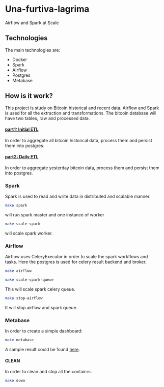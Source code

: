 # Una-furtiva-lagrima
Airflow and Spark at Scale

## Technologies
The main technologies are:
* Docker
* Spark
* Airflow
* Postgres
* Metabase

## How is it work?
This project is study on Bitcoin historical and recent data. Airflow and Spark is used for all the extraction and transformations. The bitcoin database will have two tables, raw and processed data.
#### [part1: Initial ETL](https://github.com/arezamoosavi/Una-furtiva-lagrima/blob/main/airflow/dags/dag_run_initial_load.py)
In order to aggregate all bitcoin historical data, process them and persist them into postgres.

#### [part2: Daily ETL](https://github.com/arezamoosavi/Una-furtiva-lagrima/blob/main/airflow/dags/dag_run_daily.py)
In order to aggregate yesterday bitcoin data, process them and persist them into postgres.

### Spark
Spark is used to read and write data in distributed and scalable manner.
```bash
make spark
```
will run spark master and one instance of worker
```bash
make scale-spark
```
will scale spark worker.
### Airflow
Airflow uses CeleryExecutor in order to scale the spark workflows and tasks. Here the postgres is used for celery result backend and broker.

```bash
make airflow
```
```bash
make scale-spark-queue
```
This will scale spark celery queue.

```bash
make stop-airflow
```
It will stop airflow and spark queue.

### Metabase
In order to create a simple dashboard:
```bash
make metabase
```
A sample result could be found [here](https://github.com/arezamoosavi/Una-furtiva-lagrima/blob/main/docs/metabase_chart.png).

#### CLEAN
In order to clean and stop all the containrs:
```bash
make down
```